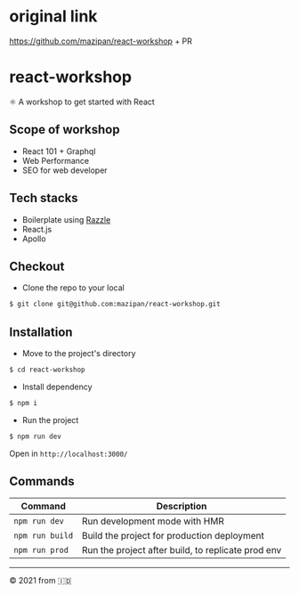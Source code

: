 # original link

https://github.com/mazipan/react-workshop + PR

# react-workshop

⚛️ A workshop to get started with React

## Scope of workshop

- React 101 + Graphql
- Web Performance
- SEO for web developer

## Tech stacks

- Boilerplate using [Razzle](https://razzlejs.org/getting-started)
- React.js
- Apollo

## Checkout

- Clone the repo to your local

```bash
$ git clone git@github.com:mazipan/react-workshop.git
```

## Installation

- Move to the project's directory

```bash
$ cd react-workshop
```

- Install dependency

```bash
$ npm i
```

- Run the project

```bash
$ npm run dev
```

Open in `http://localhost:3000/`

## Commands

| Command         | Description                                        |
| --------------- | -------------------------------------------------- |
| `npm run dev`   | Run development mode with HMR                      |
| `npm run build` | Build the project for production deployment        |
| `npm run prod`  | Run the project after build, to replicate prod env |

---

© 2021 from 🇮🇩
